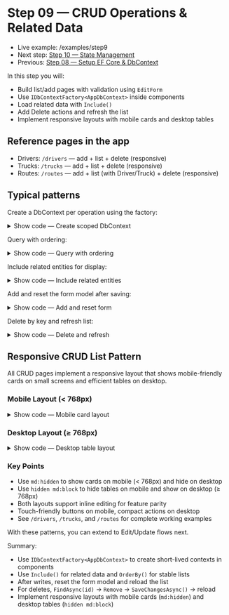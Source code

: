# Step 09 — CRUD Operations & Related Data

- Live example: /examples/step9
- Next step: [Step 10 — State Management](./Step10.md)
- Previous: [Step 08 — Setup EF Core & DbContext](./Step08.md)

In this step you will:

- Build list/add pages with validation using `EditForm`
- Use `IDbContextFactory<AppDbContext>` inside components
- Load related data with `Include()`
- Add Delete actions and refresh the list
- Implement responsive layouts with mobile cards and desktop tables

## Reference pages in the app

- Drivers: `/drivers` — add + list + delete (responsive)
- Trucks: `/trucks` — add + list + delete (responsive)
- Routes: `/routes` — add + list (with Driver/Truck) + delete (responsive)

## Typical patterns

Create a DbContext per operation using the factory:

<details>
	<summary>Show code — Create scoped DbContext</summary>

```csharp
using var db = await DbFactory.CreateDbContextAsync();
```

</details>

Query with ordering:

<details>
	<summary>Show code — Query with ordering</summary>

```csharp
drivers = await db.Drivers.OrderBy(d => d.Name).ToListAsync();
```

</details>

Include related entities for display:

<details>
  <summary>Show code — Include related entities</summary>

```csharp
routes = await db.Routes.Include(r => r.Driver)
						.Include(r => r.Truck)
						.OrderBy(r => r.RouteNumber)
						.ToListAsync();
```

</details>

Add and reset the form model after saving:

<details>
	<summary>Show code — Add and reset form</summary>

```csharp
db.Drivers.Add(newDriver);
await db.SaveChangesAsync();
newDriver = new() { LicenseLevel = LicenseLevel.ClassC };
await LoadAsync();
```

</details>

Delete by key and refresh list:

<details>
  <summary>Show code — Delete and refresh</summary>

```csharp
var entity = await db.Drivers.FindAsync(id);
if (entity is not null)
{
	db.Remove(entity);
	await db.SaveChangesAsync();
}
await LoadAsync();
```

</details>

## Responsive CRUD List Pattern

All CRUD pages implement a responsive layout that shows mobile-friendly cards on small screens and efficient tables on desktop.

### Mobile Layout (< 768px)

<details>
  <summary>Show code — Mobile card layout</summary>

```razor
<div class="space-y-3 md:hidden">
    @foreach (var d in drivers)
    {
        <div class="rounded-2xl border border-gray-200 bg-white p-4">
            <div class="mb-3">
                <div class="text-base font-semibold text-gray-900">@d.Name</div>
                <div class="text-sm text-gray-600">License: @d.LicenseNumber</div>
                <div class="text-sm text-gray-600">Level: @d.LicenseLevel</div>
                <div class="text-sm text-gray-600">Experience: @d.YearsOfExperience years</div>
            </div>
            <div class="flex flex-wrap gap-2">
                <button class="px-3 py-2 rounded-lg border hover:bg-gray-50 text-sm"
                    @onclick="() => BeginEdit(d)">Edit</button>
                <button class="px-3 py-2 rounded-lg border hover:bg-gray-50 text-sm"
                    @onclick="() => DeleteAsync(d.Id)">Delete</button>
            </div>
        </div>
    }
</div>
```

</details>

### Desktop Layout (≥ 768px)

<details>
  <summary>Show code — Desktop table layout</summary>

```razor
<div class="overflow-x-auto hidden md:block">
    <table class="min-w-full border border-gray-200 rounded-xl overflow-hidden">
        <thead class="bg-gray-50">
            <tr>
                <th class="text-left p-2 border-b">Name</th>
                <th class="text-left p-2 border-b">License #</th>
                <th class="text-left p-2 border-b">Level</th>
                <th class="text-left p-2 border-b">Experience</th>
                <th class="text-left p-2 border-b">Actions</th>
            </tr>
        </thead>
        <tbody>
            @foreach (var d in drivers)
            {
                <tr class="hover:bg-gray-50">
                    <td class="p-2 border-b">@d.Name</td>
                    <td class="p-2 border-b">@d.LicenseNumber</td>
                    <td class="p-2 border-b">@d.LicenseLevel</td>
                    <td class="p-2 border-b">@d.YearsOfExperience</td>
                    <td class="p-2 border-b">
                        <div class="flex gap-2">
                            <button @onclick="() => BeginEdit(d)">Edit</button>
                            <button @onclick="() => DeleteAsync(d.Id)">Delete</button>
                        </div>
                    </td>
                </tr>
            }
        </tbody>
    </table>
</div>
```

</details>

### Key Points

- Use `md:hidden` to show cards on mobile (< 768px) and hide on desktop
- Use `hidden md:block` to hide tables on mobile and show on desktop (≥ 768px)
- Both layouts support inline editing for feature parity
- Touch-friendly buttons on mobile, compact actions on desktop
- See `/drivers`, `/trucks`, and `/routes` for complete working examples

With these patterns, you can extend to Edit/Update flows next.

Summary:

- Use `IDbContextFactory<AppDbContext>` to create short-lived contexts in components
- Use `Include()` for related data and `OrderBy()` for stable lists
- After writes, reset the form model and reload the list
- For deletes, `FindAsync(id)` → `Remove` → `SaveChangesAsync()` → reload
- Implement responsive layouts with mobile cards (`md:hidden`) and desktop tables (`hidden md:block`)
